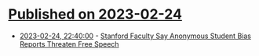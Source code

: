 # [Published on 2023-02-24](index.md)

* [2023-02-24, 22:40:00](https://yro.slashdot.org/story/23/02/24/204209/stanford-faculty-say-anonymous-student-bias-reports-threaten-free-speech?utm_source=rss1.0mainlinkanon&utm_medium=feed) - [Stanford Faculty Say Anonymous Student Bias Reports Threaten Free Speech](https://yro.slashdot.org/story/23/02/24/204209/stanford-faculty-say-anonymous-student-bias-reports-threaten-free-speech?utm_source=rss1.0mainlinkanon&utm_medium=feed)
